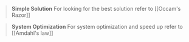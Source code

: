 
> **Simple Solution**
> For looking for the best solution refer to [[Occam's Razor]]

> **System Optimization**
> For system optimization and speed up refer to [[Amdahl's law]]

